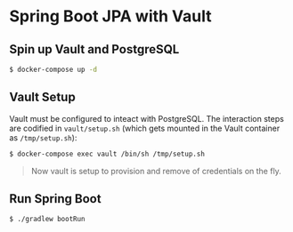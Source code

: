 # Spring Boot JPA with Vault

## Spin up Vault and PostgreSQL
```bash
$ docker-compose up -d
```

## Vault Setup
Vault must be configured to inteact with PostgreSQL.  The interaction steps are codified in `vault/setup.sh` (which gets mounted in the Vault container as `/tmp/setup.sh`):
```bash
$ docker-compose exec vault /bin/sh /tmp/setup.sh
```

> Now vault is setup to provision and remove of credentials on the fly.

## Run Spring Boot
```bash
$ ./gradlew bootRun
```
